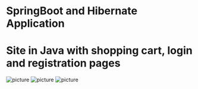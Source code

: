 # SpringBoot and Hibernate Application

# Site in Java with shopping cart, login and registration pages    


![picture](https://pbs.twimg.com/media/FWQiVhwWIAAfZlF?format=png&name=small)
![picture](https://pbs.twimg.com/media/FWO49taXwAEvPTR?format=png&name=small)
![picture](https://pbs.twimg.com/media/FWO46anX0AQZwKt?format=png&name=small)

